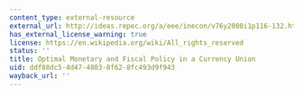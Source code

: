```yaml
---
content_type: external-resource
external_url: http://ideas.repec.org/a/eee/inecon/v76y2008i1p116-132.html#biblio
has_external_license_warning: true
license: https://en.wikipedia.org/wiki/All_rights_reserved
status: ''
title: Optimal Monetary and Fiscal Policy in a Currency Union
uid: ddf88dc5-4d47-4803-8f62-8fc493d9f943
wayback_url: ''
---
```

